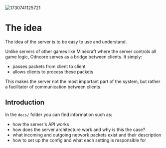 ![1730741125721](https://github.com/user-attachments/assets/be5e55ca-c7f4-41f7-9e13-717e094add34)
# The idea
The idea of the server is to be easy to use and understand.

Unlike servers of other games like Minecraft where the server controls all game logic, Odncore serves as a bridge between clients. It simply:
- passes packets from client to client
- allows clients to process these packets

This makes the server not the most important part of the system, but rather a facilitator of communication between clients.

## Introduction
In the `docs/` folder you can find information such as:
- how the server's API works
- how does the server architecture work and why is this the case?
- what incoming and outgoing network packets exist and their description
- how to set up the config and what each setting is responsible for
